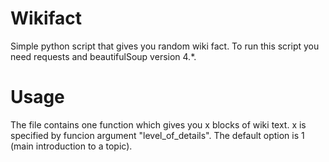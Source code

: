# Wikifact
Simple python script that gives you random wiki fact.
To run this script you need requests and beautifulSoup version 4.*.
# Usage
The file contains one function which gives you x blocks of wiki text. x is specified by funcion argument "level_of_details". The default option is 1 (main introduction to a topic).
